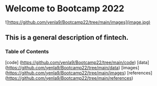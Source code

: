 # Welcome to Bootcamp 2022
![https://github.com/yenla9/Bootcamp22/tree/main/images](image.jpg)
## This is a general description of fintech. 
### Table of Contents
[code] (https://github.com/yenla9/Bootcamp22/tree/main/code)
[data] (https://github.com/yenla9/Bootcamp22/tree/main/data)
[images] (https://github.com/yenla9/Bootcamp22/tree/main/images)
[references] (https://github.com/yenla9/Bootcamp22/tree/main/references)